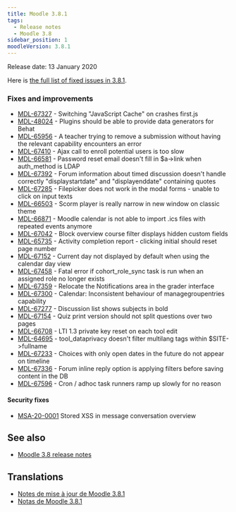 ```yaml
---
title: Moodle 3.8.1
tags:
  - Release notes
  - Moodle 3.8
sidebar_position: 1
moodleVersion: 3.8.1
---
```

Release date: 13 January 2020

Here is [the full list of fixed issues in 3.8.1](https://tracker.moodle.org/secure/IssueNavigator!executeAdvanced.jspa?jqlQuery=project+%3D+mdl+AND+resolution+%3D+fixed+AND+fixVersion+in+%28%223.8.1%22%29+ORDER+BY+priority+DESC&runQuery=true&clear=true).

### Fixes and improvements

- [MDL-67327](https://tracker.moodle.org/browse/MDL-67327) - Switching "JavaScript Cache" on crashes first.js
- [MDL-48024](https://tracker.moodle.org/browse/MDL-48024) - Plugins should be able to provide data generators for Behat
- [MDL-65956](https://tracker.moodle.org/browse/MDL-65956) - A teacher trying to remove a submission without having the relevant capability encounters an error
- [MDL-67410](https://tracker.moodle.org/browse/MDL-67410) - Ajax call to enroll potential users is too slow
- [MDL-66581](https://tracker.moodle.org/browse/MDL-66581) - Password reset email doesn't fill in $a->link when auth_method is LDAP
- [MDL-67392](https://tracker.moodle.org/browse/MDL-67392) - Forum information about timed discussion doesn't handle correctly "displaystartdate" and "displayenddate" containing quotes
- [MDL-67285](https://tracker.moodle.org/browse/MDL-67285) - Filepicker does not work in the modal forms - unable to click on input texts
- [MDL-66503](https://tracker.moodle.org/browse/MDL-66503) - Scorm player is really narrow in new window on classic theme
- [MDL-66871](https://tracker.moodle.org/browse/MDL-66871) - Moodle calendar is not able to import .ics files with repeated events anymore
- [MDL-67042](https://tracker.moodle.org/browse/MDL-67042) - Block overview course filter displays hidden custom fields
- [MDL-65735](https://tracker.moodle.org/browse/MDL-65735) - Activity completion report - clicking initial should reset page number
- [MDL-67152](https://tracker.moodle.org/browse/MDL-67152) - Current day not displayed by default when using the calendar day view
- [MDL-67458](https://tracker.moodle.org/browse/MDL-67458) - Fatal error if cohort_role_sync task is run when an assigned role no longer exists
- [MDL-67359](https://tracker.moodle.org/browse/MDL-67359) - Relocate the Notifications area in the grader interface
- [MDL-67300](https://tracker.moodle.org/browse/MDL-67300) - Calendar: Inconsistent behaviour of managegroupentries capability
- [MDL-67277](https://tracker.moodle.org/browse/MDL-67277) - Discussion list shows subjects in bold
- [MDL-67154](https://tracker.moodle.org/browse/MDL-67154) - Quiz print version should not split questions over two pages
- [MDL-66708](https://tracker.moodle.org/browse/MDL-66708) - LTI 1.3 private key reset on each tool edit
- [MDL-64695](https://tracker.moodle.org/browse/MDL-64695) - tool_dataprivacy doesn't filter multilang tags within $SITE->fullname
- [MDL-67233](https://tracker.moodle.org/browse/MDL-67233) - Choices with only open dates in the future do not appear on timeline
- [MDL-67336](https://tracker.moodle.org/browse/MDL-67336) - Forum inline reply option is applying filters before saving content in the DB
- [MDL-67596](https://tracker.moodle.org/browse/MDL-67596) - Cron / adhoc task runners ramp up slowly for no reason

#### Security fixes

- [MSA-20-0001](https://moodle.org/mod/forum/discuss.php?d=395953) Stored XSS in message conversation overview

## See also

- [Moodle 3.8 release notes](/general/releases/3.8)

## Translations

- [Notes de mise à jour de Moodle 3.8.1](https://docs.moodle.org/fr/Notes_de_mise_à_jour_de_Moodle_3.8.1)
- [Notas de Moodle 3.8.1](https://docs.moodle.org/es/Notas_de_Moodle_3.8.1)
